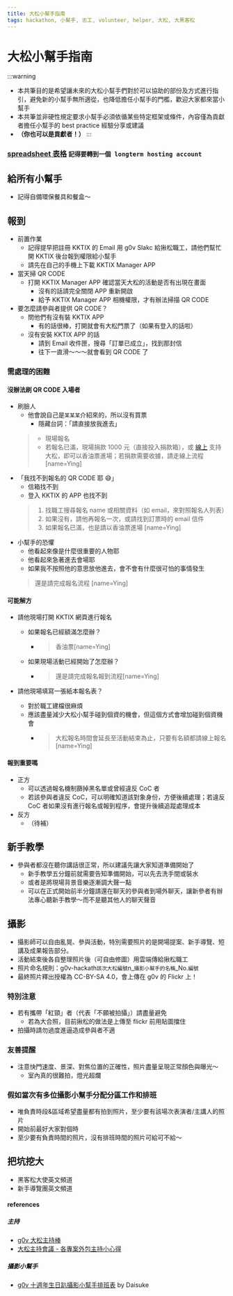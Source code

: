 ```yaml
---
title: 大松小幫手指南
tags: hackathon, 小幫手, 志工, volunteer, helper, 大松, 大黑客松
---
```


# 大松小幫手指南

:::warning
- 本共筆目的是希望讓未來的大松小幫手們對於可以協助的部份及方式進行指引，避免新的小幫手無所適從，也降低擔任小幫手的門檻，歡迎大家都來當小幫手
- 本共筆並非硬性規定要求小幫手必須依循某些特定框架或條件，內容僅為貢獻者擔任小幫手的 best practice 經驗分享或建議
- **（你也可以是貢獻者！）**
:::


### [spreadsheet 表格](https://docs.google.com/spreadsheets/d/1uEC0cSncJhAioIqCxBVBTpTXQorRslsdhPsq7mg2grA/edit#gid=0) `記得要轉到一個 longterm hosting account`

## 給所有小幫手
- 記得自備環保餐具和餐盒～

## 報到
- 前置作業
    - 記得提早把註冊 KKTIX 的 Email 用 g0v Slakc 給揪松職工，請他們幫忙開 KKTIX 後台報到權限給小幫手
    - 請先在自己的手機上下載 KKTIX Manager APP
- 當天掃 QR CODE
   - 打開 KKTIX Manager APP 確認當天大松的活動是否有出現在畫面
       - 沒有的話請完全關閉 APP 重新開啟
       - 給予 KKTIX Manager APP 相機權限，才有辦法掃描 QR CODE
- 要怎麼請參與者提供 QR CODE？
    - 問他們有沒有裝 KKTIX APP
        - 有的話很棒，打開就會有大松門票了（如果有登入的話啦）
    - 沒有安裝 KKTIX APP 的話
        - 請到 Email 收件匣，搜尋「訂單已成立」，找到那封信
        - 往下一直滑～～～就會看到 QR CODE 了
### 需處理的困難
#### 沒辦法刷 QR CODE 入場者
- 刷臉人
    - 他會說自己是`某某某`介紹來的，所以沒有買票
        - 隱藏台詞：「請直接放我進去」
    > - 現場報名
    > - 若報名已滿，現場捐款 1000 元（直接投入捐款箱），或 [線上](https://ocf.neticrm.tw/civicrm/contribute/transact?reset=1&id=23) 支持大松，即可以香油票進場；若捐款需要收據，請走線上流程[name=Ying]
- 「我找不到報名的 QR CODE 耶 😅」
    - 信箱找不到
    - 登入 KKTIX 的 APP 也找不到
    > 1. 找職工搜尋報名 name 或相關資料（如 email，來對照報名人列表）
    > 2. 如果沒有，請他再報名一次，或請找到訂票時的 email 信件
    > 3. 如果報名已滿，也是請以香油票進場 [name=Ying]
- 小幫手的恐懼
    - 他看起來像是什麼很重要的人物耶
    - 他看起來急著進去會場耶
    - 如果我不按照他的意思放他進去，會不會有什麼很可怕的事情發生
    > 還是請完成報名流程 [name=Ying]
#### 可能解方
- 請他現場打開 KKTIX 網頁進行報名
    - 如果報名已經額滿怎麼辦？
        - > 香油票[name=Ying]
    - 如果現場活動已經開始了怎麼辦？
        - > 還是請完成報名報到流程[name=Ying]

- 請他現場填寫一張紙本報名表？
    - 對於職工建檔很麻煩
    - 應該盡量減少大松小幫手碰到個資的機會，但這個方式會增加碰到個資機會
        - > 大松報名時間會延長至活動結束為止，只要有名額都請線上報名[name=Ying]

#### 報到重要嗎
- 正方
    - 可以透過報名機制篩掉黑名單或曾經違反 CoC 者
    - 若該參與者違反 CoC，可以明確知道該對象身份，方便後續處理；若違反 CoC 者如果沒有進行報名或報到程序，會提升後續追蹤處理成本
- 反方
    - （待補）

## 新手教學
- 參與者都沒在聽你講話很正常，所以建議先讓大家知道準備開始了
    - 新手教學五分鐘前就需要告知準備開始，可以先去洗手間或裝水
    - 或者是將現場背景音樂逐漸調大聲一點
    - 可以在正式開始前半分鐘請還在聊天的參與者到場外聊天，讓新參者有辦法專心聽新手教學～而不是聽其他人的聊天聲音

## 攝影

- 攝影師可以自由亂晃、參與活動，特別需要照片的是開場提案、新手導覽、短講及成果報告部分。
- 活動結束後各自整理照片後（可自由修圖）用雲端傳給揪松職工
- 照片命名規則：g0v-hackath`該次大松編號`n_`攝影小幫手的名稱`_No.`編號`
- 最終照片釋出授權為 CC-BY-SA 4.0，會上傳在 g0v 的 Flickr 上！


### 特別注意
- 若有攜帶「紅頸」者（代表「不願被拍攝」）請盡量避免
    - 若為大合照，目前揪松的做法是上傳至 flickr 前用貼圖擋住
- 拍攝時請勿過度進逼造成參與者不適

### 友善提醒
- 注意快門速度、景深、對焦位置的正確性，照片盡量呈現正常顏色與曝光～
    - 室內真的很難拍，燈光超爛
    
### 假如當次有多位攝影小幫手分配分區工作和排班
- 唯負責時段&區域希望盡量都有拍到照片，至少要有該場次表演者/主講人的照片
- 開始前最好大家對個時
- 至少要有負責時間的照片，沒有排班時間的照片可給可不給～


## 把坑挖大
- 黑客松大使英文頻道
- 新手導覽團英文頻道

#### references

##### 主持
- [g0v 大松主持棒](/w_lvezP3RsWyXAtXiAvSkw)
- [大松主持會議 - 各專案外包主持小心得](https://g0v.hackmd.io/KuFxtnGoSCGwJtdYucXXsA?view)

##### 攝影小幫手
- [g0v 十週年生日趴攝影小幫手排班表](/bxJ09KaVTd-qP3lRcRzT7Q) by Daisuke